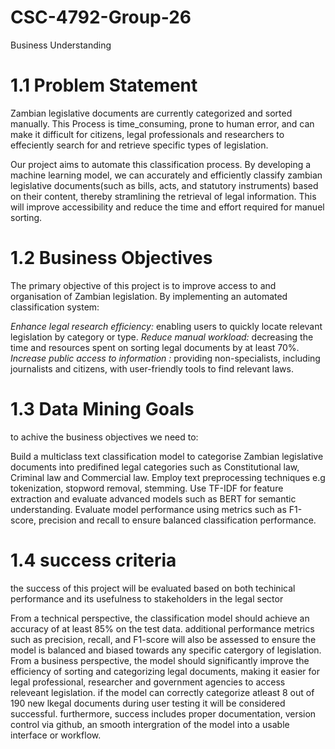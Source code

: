 # CSC-4792-Group-26
Business Understanding
# 1.1 Problem Statement
Zambian legislative documents are currently categorized and sorted manually. 
This Process is time_consuming, prone to human error, and can make it difficult for citizens, 
legal professionals and researchers to effeciently search for and retrieve specific types of legislation.

Our project aims to automate this classification process. 
By developing a machine learning model, we can accurately and efficiently 
classify zambian legislative documents(such as bills, acts, and statutory instruments) 
based on their content, thereby stramlining the retrieval of legal information. 
This will improve accessibility and reduce the time and effort required for manuel sorting.

# 1.2 Business Objectives
The primary objective of this project is to improve access 
to and organisation of Zambian legislation. 
By implementing an automated classification system:

*Enhance legal research efficiency:* enabling users to quickly locate relevant legislation by category or type.
*Reduce manual workload:* decreasing the time and resources spent on sorting legal documents by at least 70%.
*Increase public access to information :* providing non-specialists, including journalists and citizens, with user-friendly tools to find relevant laws.

# 1.3 Data Mining Goals
to achive the business objectives we need to:

Build a multiclass text classification model to categorise Zambian legislative documents into predifined legal categories such as Constitutional law, Criminal law and Commercial law.
Employ text preprocessing techniques e.g tokenization, stopword removal, stemming.
Use TF-IDF for feature extraction and evaluate advanced models such as BERT for semantic understanding.
Evaluate model performance using metrics such as F1-score, precision and recall to ensure balanced classification performance.

# 1.4 success criteria
the success of this project will be evaluated based on both techinical performance and its 
usefulness to stakeholders in the legal sector

From a technical perspective, the classification model should achieve an accuracy 
of at least 85% on the test data. additional performance metrics such as precision, 
recall, and F1-score will also be assessed to ensure the model is balanced and biased 
towards any specific catergory of legislation. From a business perspective, 
the model should significantly improve the efficiency of sorting and categorizing legal documents, 
making it easier for legal professional, researcher and government agencies to access releveant legislation. 
if the model can correctly categorize atleast 8 out of 190 new lkegal documents during user 
testing it will be considered successful. furthermore, success includes proper documentation, 
version control via github, an smooth intergration of the model into a usable interface or workflow.
